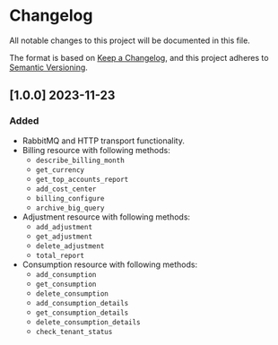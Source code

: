 # Changelog

All notable changes to this project will be documented in this file.

The format is based on [Keep a Changelog](https://keepachangelog.com/en/1.0.0/),
and this project adheres to [Semantic Versioning](https://semver.org/spec/v2.0.0.html).

## [1.0.0] 2023-11-23

### Added
- RabbitMQ and HTTP transport functionality.
- Billing resource with following methods:
    - `describe_billing_month`
    - `get_currency`
    - `get_top_accounts_report`
    - `add_cost_center`
    - `billing_configure`
    - `archive_big_query`
- Adjustment resource with following methods:
    - `add_adjustment`
    - `get_adjustment`
    - `delete_adjustment`
    - `total_report`
- Consumption resource with following methods:
    - `add_consumption`
    - `get_consumption`
    - `delete_consumption`
    - `add_consumption_details`
    - `get_consumption_details`
    - `delete_consumption_details`
    - `check_tenant_status`


   
